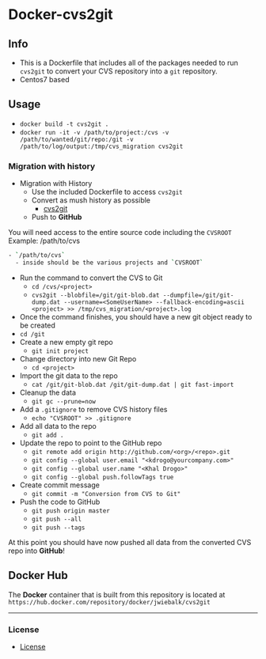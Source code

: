 # Docker-cvs2git

## Info

* This is a Dockerfile that includes all of the packages needed to run `cvs2git` to convert your CVS repository into a `git` repository.
* Centos7 based

## Usage

* `docker build -t cvs2git .`
* `docker run -it -v /path/to/project:/cvs -v /path/to/wanted/git/repo:/git -v /path/to/log/output:/tmp/cvs_migration cvs2git`

### Migration with history
- Migration with History
  - Use the included Dockerfile to access `cvs2git`
  - Convert as mush history as possible
    - [cvs2git](http://clusterfrak.com/devops/git/git_cvs2git/)
  - Push to **GitHub**

You will need access to the entire source code including the `CVSROOT`
Example: /path/to/cvs

```bash
- `/path/to/cvs`
  - inside should be the various projects and `CVSROOT`
```

- Run the command to convert the CVS to Git
  - `cd /cvs/<project>`
  - `cvs2git --blobfile=/git/git-blob.dat --dumpfile=/git/git-dump.dat --username=<SomeUserName> --fallback-encoding=ascii <project> >> /tmp/cvs_migration/<project>.log`
- Once the command finishes, you should have a new git object ready to be created
- `cd /git`
- Create a new empty git repo
  - `git init project`
- Change directory into new Git Repo
  - `cd <project>`
- Import the git data to the repo
  - `cat /git/git-blob.dat /git/git-dump.dat | git fast-import`
- Cleanup the data
  - `git gc --prune=now`
- Add a `.gitignore` to remove CVS history files
  - `echo "CVSROOT" >> .gitignore`
- Add all data to the repo
  - `git add .`
- Update the repo to point to the GitHub repo
  - `git remote add origin http://github.com/<org>/<repo>.git`
  - `git config --global user.email "<kdrogo@yourcompany.com>"`
  - `git config --global user.name "<Khal Drogo>"`
  - `git config --global push.followTags true`
- Create commit message
  - `git commit -m "Conversion from CVS to Git"`
- Push the code to GitHub
  - `git push origin master`
  - `git push --all`
  - `git push --tags`

At this point you should have now pushed all data from the converted CVS repo into **GitHub**!

## Docker Hub
The **Docker** container that is built from this repository is located at `https://hub.docker.com/repository/docker/jwiebalk/cvs2git`

--------------------------------------------------------------------------------

### License
- [License](https://github.com/jwiebalk/docker-cvs2git/blob/master/LICENSE)
